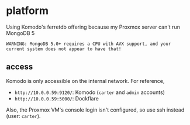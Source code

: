 # platform

Using Komodo's ferretdb offering because my Proxmox server can't run MongoDB 5

`WARNING: MongoDB 5.0+ requires a CPU with AVX support, and your current system does not appear to have that!`

## access

Komodo is only accessible on the internal network. For reference,

- `http://10.0.0.59:9120/`: Komodo (`carter` and `admin` accounts)
- `http://10.0.0.59:5000/`: Dockflare

Also, the Proxmox VM's console login isn't configured, so use ssh instead (user: `carter`).
